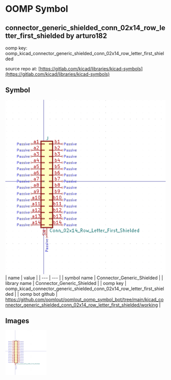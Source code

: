 # OOMP Symbol  
## connector_generic_shielded_conn_02x14_row_letter_first_shielded  by arturo182  
  
oomp key: oomp_kicad_connector_generic_shielded_conn_02x14_row_letter_first_shielded  
  
source repo at: [https://gitlab.com/kicad/libraries/kicad-symbols](https://gitlab.com/kicad/libraries/kicad-symbols)  
## Symbol  
  
[![working.png](working_600.png)](working.png)  
| name | value | 
| --- | --- | 
| symbol name | Connector_Generic_Shielded | 
| library name | Connector_Generic_Shielded | 
| oomp key | oomp_kicad_connector_generic_shielded_conn_02x14_row_letter_first_shielded | 
| oomp bot github | https://github.com/oomlout/oomlout_oomp_symbol_bot/tree/main/kicad_connector_generic_shielded_conn_02x14_row_letter_first_shielded/working | 
## Images  
  
[![working.png](working_140.png)](working.png)  
